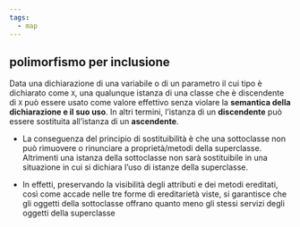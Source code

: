```yaml
---
tags:
  - map
---
```

## polimorfismo per inclusione
Data una dichiarazione di una variabile o di un parametro il cui tipo è dichiarato come `X`, una qualunque istanza di una classe che è discendente di `X` può essere usato come valore effettivo senza violare la **semantica della dichiarazione e il suo uso**.
In altri termini, l’istanza di un **discendente** può essere sostituita all’istanza di un **ascendente**.

- La conseguenza del principio di sostituibilità è che una sottoclasse  non può rimuovere o rinunciare a proprietà/metodi della superclasse. Altrimenti una istanza della sottoclasse non sarà sostituibile in una situazione in cui si dichiara l’uso di istanze della superclasse.

- In effetti, preservando la visibilità degli attributi e dei metodi ereditati, così come accade nelle tre forme di ereditarietà viste, si garantisce che gli oggetti della sottoclasse offrano quanto meno gli stessi servizi degli oggetti della superclasse